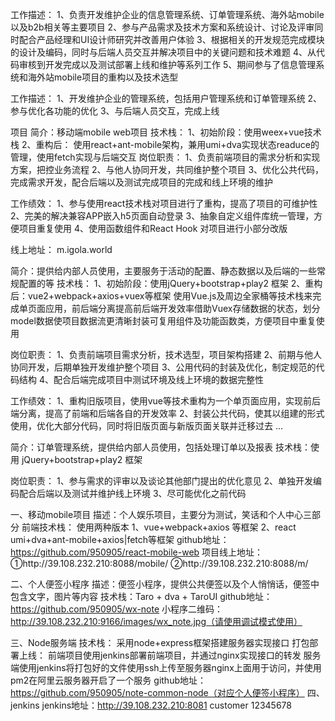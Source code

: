 工作描述：
1、负责开发维护企业的信息管理系统、订单管理系统、海外站mobile以及b2b相关等主要项目
2、参与产品需求及技术方案和系统设计、讨论及评审同时配合产品经理和UI设计师研究并改善用户体验
3、根据相关的开发规范完成模块的设计及编码，同时与后端人员交互并解决项目中的关键问题和技术难题
4、从代码审核到开发完成以及测试部署上线和维护等系列工作
5、期间参与了信息管理系统和海外站mobile项目的重构以及技术选型

工作描述：
1、开发维护企业的管理系统，包括用户管理系统和订单管理系统
2、参与优化各功能的优化
3、与后端人员交互，完成上线

项目
简介：移动端mobile web项目
技术栈：
1、初始阶段：使用weex+vue技术栈
2、重构后： 使用react+ant-mobile架构，兼用umi+dva实现状态readuce的管理，使用fetch实现与后端交互
岗位职责：
1、负责前端项目的需求分析和实现方案，把控业务流程
2、与他人协同开发，共同维护整个项目
3、优化公共代码，完成需求开发，配合后端以及测试完成项目的完成和线上环境的维护

工作绩效：
1、参与使用react技术栈对项目进行了重构，提高了项目的可维护性
2、完美的解决兼容APP嵌入h5页面自动登录
3、抽象自定义组件库统一管理，方便项目重复使用
4、使用函数组件和React Hook 对项目进行小部分改版

线上地址： m.igola.world

简介：提供给内部人员使用，主要服务于活动的配置、静态数据以及后端的一些常规配置的等
技术栈：
1、初始阶段：使用jQuery+bootstrap+play2 框架
2、重构后：vue2+webpack+axios+vuex等框架
使用Vue.js及周边全家桶等技术栈来完成单页面应用，前后端分离提高前后端开发效率借助Vuex存储数据的状态，划分model数据使项目数据流更清晰封装可复用组件及功能函数类，方便项目中重复使用

岗位职责：
1、负责前端项目需求分析，技术选型，项目架构搭建
2、前期与他人协同开发，后期单独开发维护整个项目
3、公用代码的封装及优化，制定规范的代码结构
4、配合后端完成项目中测试环境及线上环境的数据完整性

工作绩效：
1、重构旧版项目，使用vue等技术重构为一个单页面应用，实现前后端分离，提高了前端和后端各自的开发效率
2、封装公共代码，使其以组建的形式使用，优化大部分代码，同时将旧版页面与新版页面关联并迁移过去
...

简介：订单管理系统，提供给内部人员使用，包括处理订单以及报表
技术栈：使用 jQuery+bootstrap+play2 框架

岗位职责：
1、参与需求的评审以及谈论其他部门提出的优化意见
2、单独开发编码配合后端以及测试并维护线上环境
3、尽可能优化之前代码







一、移动mobile项目
描述：个人娱乐项目，主要分为测试，笑话和个人中心三部分
前端技术栈：
使用两种版本
1、vue+webpack+axios 等框架
2、react umi+dva+ant-mobile+axios|fetch等框架
github地址：https://github.com/950905/react-mobile-web
项目线上地址：
①http://39.108.232.210:8088/mobile/
②http://39.108.232.210:8088/m/

二、个人便签小程序
描述：便签小程序，提供公共便签以及个人悄悄话，便签中包含文字，图片等内容
技术栈：Taro + dva + TaroUI
github地址：https://github.com/950905/wx-note
小程序二维码：http://39.108.232.210:9166/images/wx_note.jpg（请使用调试模式使用）

三、Node服务端
技术栈：
采用node+express框架搭建服务器实现接口
打包部署上线：
前端项目使用jenkins部署前端项目，并通过nginx实现接口的转发
服务端使用jenkins将打包好的文件使用ssh上传至服务器nginx上面用于访问，并使用pm2在阿里云服务器开启了一个服务
github地址：https://github.com/950905/note-common-node（对应个人便签小程序）
四、jenkins
jenkins地址：http://39.108.232.210:8081  customer 12345678




